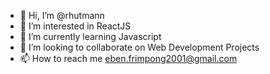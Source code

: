 - 👋 Hi, I’m @rhutmann
- 👀 I’m interested in ReactJS
- 🌱 I’m currently learning Javascript
- 💞️ I’m looking to collaborate on Web Development Projects
- 📫 How to reach me eben.frimpong2001@gmail.com

<!---
rhutmann/rhutmann is a ✨ special ✨ repository because its `README.md` (this file) appears on your GitHub profile.
You can click the Preview link to take a look at your changes.
--->
